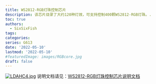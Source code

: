```yaml
---
title: WS2812-RGB灯珠控制芯片
description: 该芯片烧录了大约120种灯效，可支持控制400颗WS2812-RGB灯珠。.
toc: true
authors:
  - SixSixFish
tags:
categories:
series: G613
date: '2022-05-10'
lastmod: '2022-05-10'
#featuredImage: images/RGBcore.jpg
draft: false
---
```

[![LDAHC4.jpg](https://s6.jpg.cm/2022/05/12/LDAHC4.jpg)](https://imagelol.com/image/LDAHC4)
说明文档请见：[WS2812-RGB灯珠控制芯片说明文档](/docs/modules/rgbcore/)


